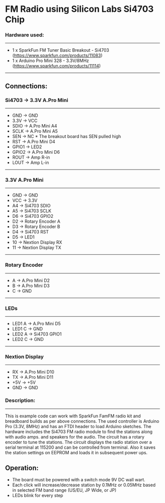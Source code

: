 # FM Radio using Silicon Labs Si4703 Chip


### Hardware used:
-----------------------   
 *   1 x SparkFun FM Tuner Basic Breakout - Si4703        (https://www.sparkfun.com/products/11083)
 *   1 x Arduino Pro Mini 328 - 3.3V/8MHz                 (https://www.sparkfun.com/products/11114)

-----------------------   

Connections:
-----------------------
### Si4703  → 3.3V A.Pro Mini
-----------------------
- GND     → GND
- 3.3V    → VCC
- SDIO    → A.Pro Mini A4
- SCLK    → A.Pro Mini A5
- SEN     → NC * The breakout board has SEN pulled high
- RST     → A.Pro Mini D4
- GPIO1   → LED2
- GPIO2   → A.Pro Mini D6
- ROUT    → Amp R-in
- LOUT    → Amp L-in  

-----------------------
### 3.3V A.Pro Mini
-----------------------
- GND     → GND
- VCC     → 3.3V
- A4      → Si4703 SDIO
- A5      → Si4703 SCLK
- D6      → Si4703 GPIO2 
- D2      → Rotary Encoder A
- D3      → Rotary Encoder B
- D4      → Si4703 RST
- D5      → LED1
- 10      → Nextion Display RX
- 11      → Nextion Display TX
     
-----------------------
### Rotary Encoder
-----------------------
- A       → A.Pro Mini D2
- B       → A.Pro Mini D3
- C       → GND

-----------------------
### LEDs
-----------------------
- LED1 A      → A.Pro Mini D5 
- LED1 C      → GND
- LED2 A      → Si4703 GPIO1
- LED2 C      → GND

-----------------------
### Nextion Display
-----------------------
- RX      → A.Pro Mini D10 
- TX      → A.Pro Mini D11
- +5V     → +5V
- GND     → GND

### Description:
-----------------------
This is example code can work with SparkFun FamFM radio kit and breadboard builds as per above connections. 
The used controller is Arduino Pro (3.3V, 8MHz) and has an FTDI header to load Arduino sketches.
The hardware includes the Si4703 FM radio module to find the stations along with audio amps. and speakers for the audio.
The circuit has a rotary encoder to tune the stations. 
The circuit displays the radio station over a serial terminal at 115200 and can be controlled from terminal.
Also it saves the station settings on EEPROM and loads it in subsequent power ups.
 

Operation:
-----------------------
- The board must be powered with a switch mode 9V DC wall wart.
- Each click will increase/decrease station by 0.1MHz or 0.05MHz based in selected FM band range (US/EU, JP Wide, or JP)
- LEDs blink for every step
